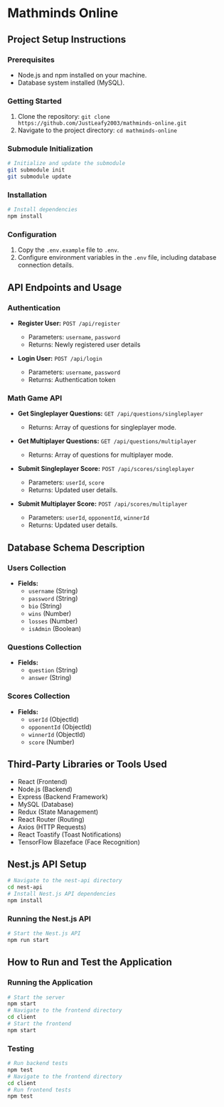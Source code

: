 
# Mathminds Online

## Project Setup Instructions

### Prerequisites
- Node.js and npm installed on your machine.
- Database system installed (MySQL).

### Getting Started
1. Clone the repository: `git clone https://github.com/JustLeafy2003/mathminds-online.git`
2. Navigate to the project directory: `cd mathminds-online`

### Submodule Initialization
```bash
# Initialize and update the submodule
git submodule init
git submodule update
```

### Installation
```bash
# Install dependencies
npm install
```

### Configuration
1. Copy the `.env.example` file to `.env`.
2. Configure environment variables in the `.env` file, including database connection details.

## API Endpoints and Usage

### Authentication
- **Register User:** `POST /api/register`
  - Parameters: `username`, `password`
  - Returns: Newly registered user details

- **Login User:** `POST /api/login`
  - Parameters: `username`, `password`
  - Returns: Authentication token

### Math Game API
- **Get Singleplayer Questions:** `GET /api/questions/singleplayer`
  - Returns: Array of questions for singleplayer mode.

- **Get Multiplayer Questions:** `GET /api/questions/multiplayer`
  - Returns: Array of questions for multiplayer mode.

- **Submit Singleplayer Score:** `POST /api/scores/singleplayer`
  - Parameters: `userId`, `score`
  - Returns: Updated user details.

- **Submit Multiplayer Score:** `POST /api/scores/multiplayer`
  - Parameters: `userId`, `opponentId`, `winnerId`
  - Returns: Updated user details.

## Database Schema Description

### Users Collection
- **Fields:**
  - `username` (String)
  - `password` (String)
  - `bio` (String)
  - `wins` (Number)
  - `losses` (Number)
  - `isAdmin` (Boolean)

### Questions Collection
- **Fields:**
  - `question` (String)
  - `answer` (String)

### Scores Collection
- **Fields:**
  - `userId` (ObjectId)
  - `opponentId` (ObjectId)
  - `winnerId` (ObjectId)
  - `score` (Number)

## Third-Party Libraries or Tools Used
- React (Frontend)
- Node.js (Backend)
- Express (Backend Framework)
- MySQL (Database)
- Redux (State Management)
- React Router (Routing)
- Axios (HTTP Requests)
- React Toastify (Toast Notifications)
- TensorFlow Blazeface (Face Recognition)

## Nest.js API Setup
```bash
# Navigate to the nest-api directory
cd nest-api
# Install Nest.js API dependencies
npm install
```

### Running the Nest.js API
```bash
# Start the Nest.js API
npm run start
```

## How to Run and Test the Application

### Running the Application
```bash
# Start the server
npm start
# Navigate to the frontend directory
cd client
# Start the frontend
npm start
```

### Testing
```bash
# Run backend tests
npm test
# Navigate to the frontend directory
cd client
# Run frontend tests
npm test
```
